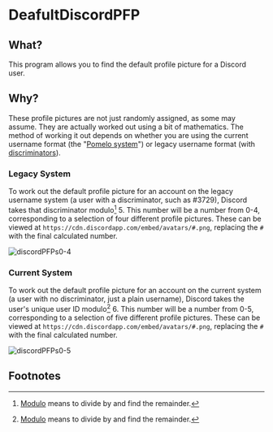 # DeafultDiscordPFP

## What?
This program allows you to find the default profile picture for a Discord user.

## Why?
These profile pictures are not just randomly assigned, as some may assume. They are actually worked out using a bit of mathematics. The method of working it out depends on whether you are using the current username format (the "[Pomelo system](https://discord.fandom.com/wiki/Pomelo)") or legacy username format (with [discriminators](https://discord.fandom.com/wiki/Discriminator)).

### Legacy System
To work out the default profile picture for an account on the legacy username system (a user with a discriminator, such as #3729), Discord takes that discriminator modulo[^1] 5. This number will be a number from 0-4, corresponding to a selection of four different profile pictures. These can be viewed at ```https://cdn.discordapp.com/embed/avatars/#.png```, replacing the ```#``` with the final calculated number.

![discordPFPs0-4](https://github.com/bigmancallum/DeafultDiscordPFP/assets/47284263/8411604f-c18d-4e86-912e-e52ac7a7acb8)

### Current System
To work out the default profile picture for an account on the current system (a user with no discriminator, just a plain username), Discord takes the user's unique user ID modulo[^1] 6. This number will be a number from 0-5, corresponding to a selection of five different profile pictures. These can be viewed at ```https://cdn.discordapp.com/embed/avatars/#.png```, replacing the ```#``` with the final calculated number.

![discordPFPs0-5](https://github.com/bigmancallum/DeafultDiscordPFP/assets/47284263/58917ec9-3a50-4b43-a3fe-0b0cb0f3a02c)

## Footnotes
[^1]: [Modulo](https://en.wikipedia.org/wiki/Modulo) means to divide by and find the remainder.
